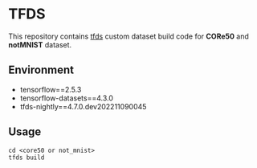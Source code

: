 # TFDS
This repository contains <a href="https://www.tensorflow.org/datasets/add_dataset">tfds</a> custom dataset build code for **CORe50** and **notMNIST** dataset.

## Environment
- tensorflow==2.5.3
- tensorflow-datasets==4.3.0
- tfds-nightly==4.7.0.dev202211090045

## Usage
```
cd <core50 or not_mnist>
tfds build
```